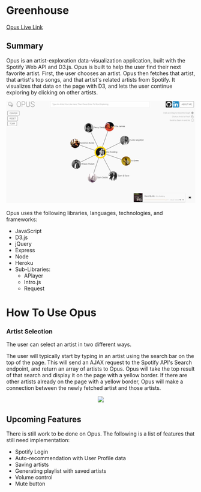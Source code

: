 # Greenhouse

[Opus Live Link][heroku]

[heroku]: http://www.opusopus.co/

## Summary

Opus is an artist-exploration data-visualization application, built with the Spotify Web API and D3.js. Opus is built to help the user find their next favorite artist. First, the user chooses an artist. Opus then fetches that artist, that artist's top songs, and that artist's related artists from Spotify. It visualizes that data on the page with D3, and lets the user continue exploring by clicking on other artists.

![Full Page](./docs/images/full_page.png)

Opus uses the following libraries, languages, technologies, and frameworks:
* JavaScript
* D3.js
* jQuery
* Express
* Node
* Heroku
* Sub-Libraries:
  * APlayer
  * Intro.js
  * Request

# How To Use Opus

### Artist Selection

The user can select an artist in two different ways.

The user will typically start by typing in an artist using the search bar on the top of the page. This will send an AJAX request to the Spotify API's Search endpoint, and return an array of artists to Opus. Opus will take the top result of that search and display it on the page with a yellow border. If there are other artists already on the page with a yellow border, Opus will make a connection between the newly fetched artist and those artists.

<div align="center">
  <img src="https://thumbs.gfycat.com/TotalSophisticatedHamadryad-size_restricted.gif">
</div>




## Upcoming Features

There is still work to be done on Opus. The following is a list of features that still need implementation:

* Spotify Login
* Auto-recommendation with User Profile data
* Saving artists
* Generating playlist with saved artists
* Volume control
* Mute button
